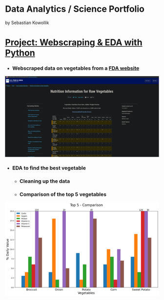 # Data Analytics / Science Portfolio
by Sebastian Kowollik

# [Project: Webscraping & EDA with Python](https://github.com/SebastianKowollik/Python-Webscraping-EDA-of-Vegetables)
* ### Webscraped data on vegetables from a [FDA website](https://www.fda.gov/food/food-labeling-nutrition/nutrition-information-raw-vegetables)
![](/images/Nutrition.png)

* ### EDA to find the best vegetable
    * ### Cleaning up the data
    * ### Comparison of the top 5 vegetables
![](/images/Comparison.png)
